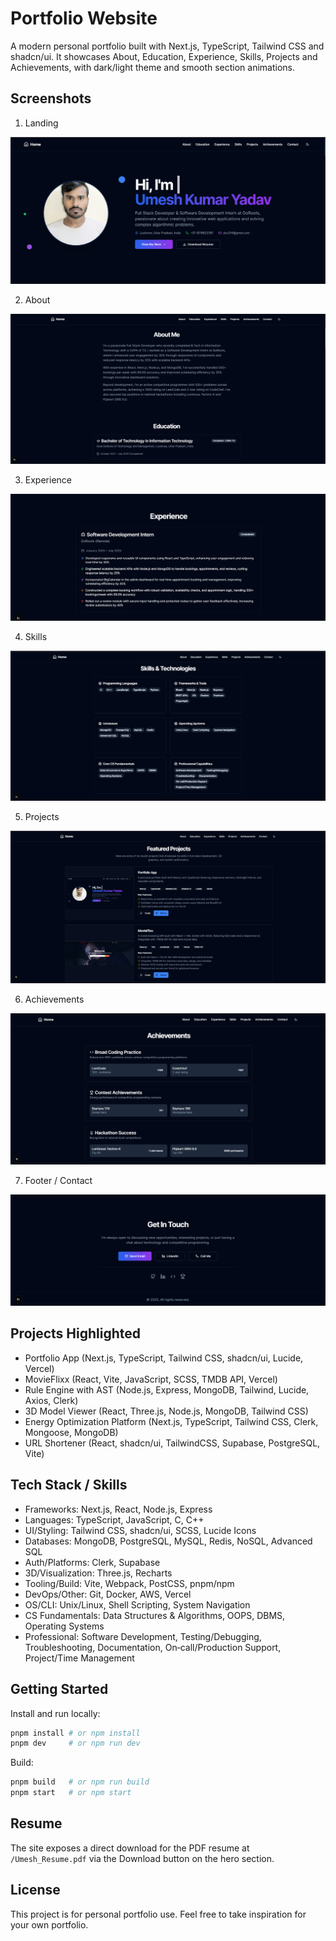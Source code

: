 # Portfolio Website

A modern personal portfolio built with Next.js, TypeScript, Tailwind CSS and shadcn/ui. It showcases About, Education, Experience, Skills, Projects and Achievements, with dark/light theme and smooth section animations.

## Screenshots

1. Landing

![Portfolio Landing](/public/images/portfolio-landingpage.png)

2. About

![About](/public/images/pf-about.png)

3. Experience

![Experience](/public/images/pf-exp.png)

4. Skills

![Skills](/public/images/pf-skills.png)

5. Projects

![Projects](/public/images/pf-projects.png)

6. Achievements

![Achievements](/public/images/pf-achivedments.png)

7. Footer / Contact

![Footer](/public/images/pf-footer.png)

## Projects Highlighted

- Portfolio App (Next.js, TypeScript, Tailwind CSS, shadcn/ui, Lucide, Vercel)
- MovieFlixx (React, Vite, JavaScript, SCSS, TMDB API, Vercel)
- Rule Engine with AST (Node.js, Express, MongoDB, Tailwind, Lucide, Axios, Clerk)
- 3D Model Viewer (React, Three.js, Node.js, MongoDB, Tailwind CSS)
- Energy Optimization Platform (Next.js, TypeScript, Tailwind CSS, Clerk, Mongoose, MongoDB)
- URL Shortener (React, shadcn/ui, TailwindCSS, Supabase, PostgreSQL, Vite)

## Tech Stack / Skills

- Frameworks: Next.js, React, Node.js, Express
- Languages: TypeScript, JavaScript, C, C++
- UI/Styling: Tailwind CSS, shadcn/ui, SCSS, Lucide Icons
- Databases: MongoDB, PostgreSQL, MySQL, Redis, NoSQL, Advanced SQL
- Auth/Platforms: Clerk, Supabase
- 3D/Visualization: Three.js, Recharts
- Tooling/Build: Vite, Webpack, PostCSS, pnpm/npm
- DevOps/Other: Git, Docker, AWS, Vercel
- OS/CLI: Unix/Linux, Shell Scripting, System Navigation
- CS Fundamentals: Data Structures & Algorithms, OOPS, DBMS, Operating Systems
- Professional: Software Development, Testing/Debugging, Troubleshooting, Documentation, On‑call/Production Support, Project/Time Management

## Getting Started

Install and run locally:

```bash
pnpm install # or npm install
pnpm dev     # or npm run dev
```

Build:

```bash
pnpm build   # or npm run build
pnpm start   # or npm start
```

## Resume

The site exposes a direct download for the PDF resume at `/Umesh_Resume.pdf` via the Download button on the hero section.

## License

This project is for personal portfolio use. Feel free to take inspiration for your own portfolio.

